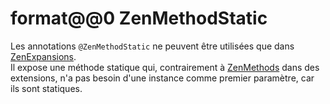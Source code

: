 # format@@0 ZenMethodStatic

Les annotations `@ZenMethodStatic` ne peuvent être utilisées que dans [ZenExpansions](/Dev_Area/ZenAnnotations/Annotation_ZenExpansion/).  
Il expose une méthode statique qui, contrairement à [ZenMethods](/Dev_Area/ZenAnnotations/Annotation_ZenMethod/) dans des extensions, n'a pas besoin d'une instance comme premier paramètre, car ils sont statiques.